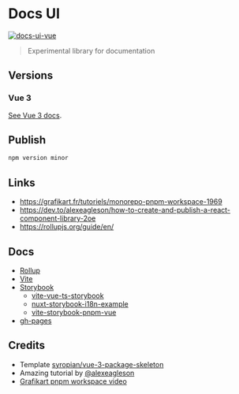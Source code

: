 # Docs UI

[![docs-ui-vue](https://img.shields.io/npm/v/@ewilan-riviere/docs-ui-vue.svg?style=flat-square&color=4FC08D&logo=vue.js&logoColor=ffffff&label=docs-ui-vue)](https://www.npmjs.com/package/@ewilan-riviere/docs-ui-vue)

> Experimental library for documentation

## Versions

### Vue 3

[See Vue 3 docs](libs/docs-ui-vue/README.md).

## Publish

```bash
npm version minor
```

## Links

- <https://grafikart.fr/tutoriels/monorepo-pnpm-workspace-1969>
- <https://dev.to/alexeagleson/how-to-create-and-publish-a-react-component-library-2oe>
- <https://rollupjs.org/guide/en/>

## Docs

- [Rollup](https://github.com/rollup/rollup)
- [Vite](https://vitejs.dev)
- [Storybook](https://storybook.js.org/docs)
  - [vite-vue-ts-storybook](https://github.com/Miguel-Bento-Github/vite-vue-ts-storybook)
  - [nuxt-storybook-i18n-example](https://github.com/tim-kilian/nuxt-storybook-i18n-example)
  - [vite-storybook-pnpm-vue](https://github.com/jdk2pq/vite-storybook-pnpm-vue)
- [gh-pages](https://github.com/tschaub/gh-pages)

## Credits

- Template [syropian/vue-3-package-skeleton](https://github.com/syropian/vue-3-package-skeleton)
- Amazing tutorial by [@alexeagleson](https://dev.to/alexeagleson/how-to-create-and-publish-a-react-component-library-2oe)
- [Grafikart pnpm workspace video](https://grafikart.fr/tutoriels/monorepo-pnpm-workspace-1969)
